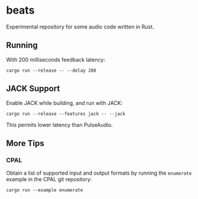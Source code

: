 # beats
Experimental repository for some audio code written in Rust.

## Running
With 200 milliseconds feedback latency:
```
cargo run --release -- --delay 200
```

## JACK Support
Enable JACK while building, and run with JACK:
```
cargo run --release --features jack -- --jack
```
This permits lower latency than PulseAudio.

## More Tips

### CPAL
Obtain a list of supported input and output formats by running the `enumerate`
example in the CPAL git repository:
```
cargo run --example enumerate
```
